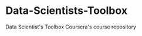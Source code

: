 Data-Scientists-Toolbox
=======================

Data Scientist's Toolbox Coursera's course repository
